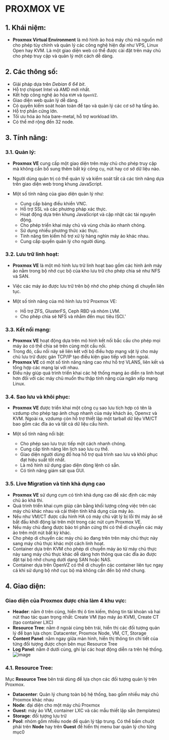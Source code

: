# PROXMOX VE

## 1. Khái niệm:
- **Proxmox Virtual Environment** là mô hình ảo hoá máy chủ mã nguồn mở cho phép tùy chỉnh và quản lý các công nghệ hiện đại như VPS, Linux Open hay KVM. Là một giao diện web có thể được cài đặt trên máy chủ cho phép truy cập và quản lý một cách dễ dàng. 

## 2. Các thông số: 
- Giải pháp dựa trên *Debian 6 64 bit*.
- Hỗ trợ chipset Intel và AMD mới nhất.
- Kết hợp công nghệ ảo hóa `KVM` và `OpenVZ`.
- Giao diện web quản lý dễ dàng.
- Có quyền kiểm soát hoàn toàn để tạo và quản lý các cơ sở hạ tầng ảo.
- Hỗ trợ phần cứng lớn.
- Tối ưu hóa ảo hóa bare-metal, hỗ trợ workload lớn.
- Có thể mở rộng đến 32 node.

## 3. Tính năng:
### 3.1. Quản lý:
- **Proxmox VE** cung cấp một giao diện trên máy chủ cho phép truy cập mà không cần bổ sung thêm bất kỳ công cụ, nút hay cơ sở dữ liệu nào. 
- Người dùng quản trị có thể quản lý và kiểm soát tất cả các tính năng dựa trên giao diện web trong khung JavaScript.

- Một số tính năng của giao diện quản lý như:
    - Cung cấp bảng điều khiển VNC.
    - Hỗ trợ SSL và các phương pháp xác thực.
    - Hoạt động dựa trên khung JavaScript và cập nhật các tài nguyên động.
    - Cho phép triển khai máy chủ và vùng chứa ảo nhanh chóng.
    - Sử dụng nhiều phương thức xác thực.
    - Tính năng tìm kiếm hỗ trợ xử lý hàng nghìn máy ảo khác nhau.
    - Cung cấp quyền quản lý cho người dùng.

### 3.2. Lưu trữ linh hoạt:
- **Proxmox VE** là một mô hình lưu trữ linh hoạt bao gồm các hình ảnh máy ảo nằm trong bộ nhớ cục bộ của kho lưu trữ cho phép chia sẻ như NFS và SAN. 
- Việc các máy ảo được lưu trữ trên bộ nhớ cho phép chúng di chuyển liên tục.

- Một số tính năng của mô hình lưu trữ Proxmox VE:
    - Hỗ trợ ZFS, GlusterFS, Ceph RBD và nhóm LVM.
    - Cho phép chia sẻ NFS và nhắm đến mục tiêu ISCI.'

### 3.3. Kết nối mạng: 
- **Proxmox VE** hoạt động dựa trên mô hình kết nối bắc cầu cho phép mọi máy ảo có thể chia sẻ trên cùng một cầu nối. 
- Trong đó, cầu nối này sẽ liên kết với bộ điều hợp mạng vật lý cho máy chủ lưu trữ được gán TCP/IP tạo điều kiện giao tiếp với bên ngoài.
- **Proxmox VE** có một số tính năng nâng cao như hỗ trợ VLANS, liên kết và tổng hợp các mạng lại với nhau. 
- Điều này giúp quá trình triển khai các hệ thống mạng ảo diễn ra linh hoạt hơn đối với các máy chủ muốn thu thập tính năng của ngăn xếp mạng Linux.

### 3.4. Sao lưu và khôi phục: 
- **Proxmox VE** được triển khai một công cụ sao lưu tích hợp có tên là vzdump cho phép tạp ảnh chụp nhanh của máy khách ảo, Openvz và KVM. Ngoài ra, vzdump còn hỗ trợ thiết lập một tarball dữ liệu VM/CT bao gồm các đĩa ảo và tất cả dữ liệu cấu hình.

- Một số tính năng nổi bật:
    - Cho phép sao lưu trực tiếp một cách nhanh chóng.
    - Cung cấp tính năng lên lịch sao lưu cụ thể.
    - Giao diện người dùng đồ hoạ hỗ trợ quá trình sao lưu và khôi phục đạt hiệu suất tốt nhất.
    - Là mô hình sử dụng giao diện dòng lệnh có sẵn.
    - Có tính năng giám sát qua GUI.

### 3.5. Live Migration và tính khả dụng cao
- **Proxmox VE** sử dụng cụm có tính khả dụng cao để xác định các máy chủ ảo khả thi.
- Quá trình triển khai cụm giúp cân bằng khối lượng công việc trên các máy chủ khác nhau và cải thiện tính khả dụng của máy ảo.
- Nếu như VM/CT được cấu hình HA có máy chủ vật lý bị lỗi thì máy ảo sẽ bắt đầu khởi động lại trên một trong các nút cụm Proxmox VE.
- Nếu máy chủ đang được bảo trì phần cứng thì có thể di chuyển các máy ảo trên một nút bất kỳ khác.
- Cho phép di chuyển các máy chủ ảo đang trên trên máy chủ thực này sang máy chủ thực khác một cách linh hoạt.
- Container dựa trên KVM cho phép di chuyển máy ảo từ máy chủ thực này sang máy chủ thực khác dễ dàng hơn thông qua các đĩa ảo được đặt tại bộ nhớ chung dưới dạng SAN hoặc NAS.
- Container dựa trên OpenVZ có thể di chuyển các container liên tục ngay cả khi sử dụng bộ nhớ cục bộ mà không cần đến bộ nhớ chung.

## 4. Giao diện:
### Giao diện của Proxmox được chia làm 4 khu vực:
- **Header**: nằm ở trên cùng, hiển thị ô tìm kiếm, thông tin tài khoàn và hai nút thao tác quan trọng nhất: Create VM (tạo máy ảo KVM), Create CT (tạo container LXC)
- **Resource Tree**: nằm ở ngoài cùng bên trái, hiển thị các đối tượng quản lý để bạn lựa chọn: Datacenter, Proxmox Node, VM, CT, Storage
- **Content Panel**: nằm ngay giữa màn hình, hiển thị thông tin chi tiết của từng đối tượng được chọn bên mục Resource Tree
- **Log Panel**: nằm ở dưới cùng, ghi lại các hoạt động diễn ra trên hệ thống.
![image](https://github.com/user-attachments/assets/d93bbce8-e21a-4486-959b-1c28b526c7d0)

### 4.1. Resource Tree: 
Mục **Resource Tree** bên trái dùng để lựa chọn các đối tượng quản lý trên Proxmox.
- **Datacenter**: Quản lý chung toàn bộ hệ thống, bao gồm nhiều máy chủ Proxmox khác nhau
- **Node**: đại diện cho một máy chủ Proxmox
- **Guest**: máy ảo VM, container LXC và các mẫu thiết lập sẵn (templates)
- **Storage**: đối tượng lưu trữ
- **Pool**: nhóm gồm nhiều node để quản lý tập trung.
Có thể bấm chuột phải trên **Node** hay trên **Guest** để hiển thị menu bar quản lý cho từng mục0

